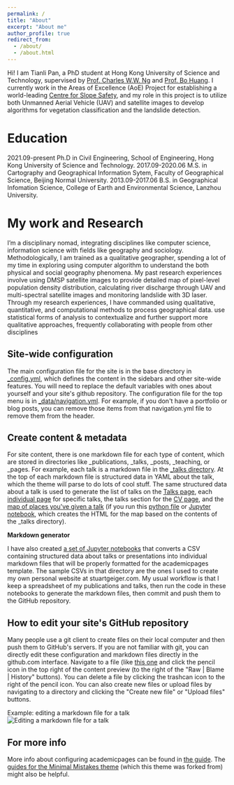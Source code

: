 ```yaml
---
permalink: /
title: "About"
excerpt: "About me"
author_profile: true
redirect_from: 
  - /about/
  - /about.html
---
```

Hi! I am Tianli Pan, a PhD student at Hong Kong University of Science and Technology, supervised by [Prof. Charles W.W. Ng](https://charles-ng.hkust.edu.hk/) and [Prof. Bo Huang](http://www.iseis.cuhk.edu.hk/zh/huangbo.html). I currently work in the Areas of Excellence (AoE) Project for establishing a world-leading [Centre for Slope Safety](https://slope-aoe.hkust.edu.hk/), and my role in this project is to utilize both Unmanned Aerial Vehicle (UAV) and satellite images to develop algorithms for vegetation classification and the landslide detection.


Education
======
2021.09-present         Ph.D in Civil Engineering, School of Engineering, Hong Kong University of Science and Technology.
2017.09-2020.06         M.S. in Cartography and Geographical Information Sytem, Faculty of Geographical Science, Beijing Normal University.
2013.09-2017.06         B.S. in Geographical Infomation Science, College of Earth and Environmental Science, Lanzhou University.

My work and Research
======
I’m a disciplinary nomad, integrating disciplines like computer science, information science with fields like geography and sociology. Methodologically, I am trained as a qualitative geographer, spending a lot of my time in exploring using computer algorithm to understand the both physical and social geography phenomena. My past research experiences involve using DMSP satellite images to provide detailed map of pixel-level population density distribution, calculating river discharge through UAV and multi-spectral satellite images and monitoring landslide with 3D laser. Through my research experiences, I have commanded using qualitative, quantitative, and computational methods to process geographical data. use statistical forms of analysis to contextualize and further support more qualitative approaches, frequently collaborating with people from other disciplines

Site-wide configuration
------
The main configuration file for the site is in the base directory in [_config.yml](https://github.com/academicpages/academicpages.github.io/blob/master/_config.yml), which defines the content in the sidebars and other site-wide features. You will need to replace the default variables with ones about yourself and your site's github repository. The configuration file for the top menu is in [_data/navigation.yml](https://github.com/academicpages/academicpages.github.io/blob/master/_data/navigation.yml). For example, if you don't have a portfolio or blog posts, you can remove those items from that navigation.yml file to remove them from the header. 

Create content & metadata
------
For site content, there is one markdown file for each type of content, which are stored in directories like _publications, _talks, _posts, _teaching, or _pages. For example, each talk is a markdown file in the [_talks directory](https://github.com/academicpages/academicpages.github.io/tree/master/_talks). At the top of each markdown file is structured data in YAML about the talk, which the theme will parse to do lots of cool stuff. The same structured data about a talk is used to generate the list of talks on the [Talks page](https://academicpages.github.io/talks), each [individual page](https://academicpages.github.io/talks/2012-03-01-talk-1) for specific talks, the talks section for the [CV page](https://academicpages.github.io/cv), and the [map of places you've given a talk](https://academicpages.github.io/talkmap.html) (if you run this [python file](https://github.com/academicpages/academicpages.github.io/blob/master/talkmap.py) or [Jupyter notebook](https://github.com/academicpages/academicpages.github.io/blob/master/talkmap.ipynb), which creates the HTML for the map based on the contents of the _talks directory).

**Markdown generator**

I have also created [a set of Jupyter notebooks](https://github.com/academicpages/academicpages.github.io/tree/master/markdown_generator
) that converts a CSV containing structured data about talks or presentations into individual markdown files that will be properly formatted for the academicpages template. The sample CSVs in that directory are the ones I used to create my own personal website at stuartgeiger.com. My usual workflow is that I keep a spreadsheet of my publications and talks, then run the code in these notebooks to generate the markdown files, then commit and push them to the GitHub repository.

How to edit your site's GitHub repository
------
Many people use a git client to create files on their local computer and then push them to GitHub's servers. If you are not familiar with git, you can directly edit these configuration and markdown files directly in the github.com interface. Navigate to a file (like [this one](https://github.com/academicpages/academicpages.github.io/blob/master/_talks/2012-03-01-talk-1.md) and click the pencil icon in the top right of the content preview (to the right of the "Raw | Blame | History" buttons). You can delete a file by clicking the trashcan icon to the right of the pencil icon. You can also create new files or upload files by navigating to a directory and clicking the "Create new file" or "Upload files" buttons. 

Example: editing a markdown file for a talk
![Editing a markdown file for a talk](/images/editing-talk.png)

For more info
------
More info about configuring academicpages can be found in [the guide](https://academicpages.github.io/markdown/). The [guides for the Minimal Mistakes theme](https://mmistakes.github.io/minimal-mistakes/docs/configuration/) (which this theme was forked from) might also be helpful.
